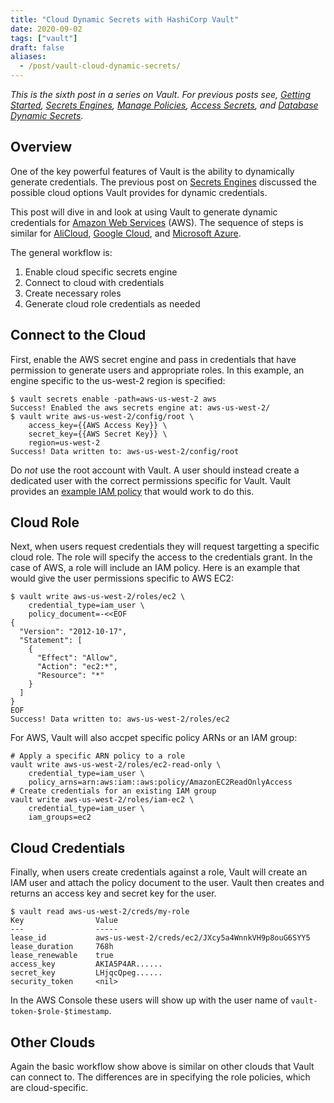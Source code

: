```yaml
---
title: "Cloud Dynamic Secrets with HashiCorp Vault"
date: 2020-09-02
tags: ["vault"]
draft: false
aliases:
  - /post/vault-cloud-dynamic-secrets/
---
```


*This is the sixth post in a series on Vault. For previous posts see,
[Getting Started](/posts/vault-getting-started),
[Secrets Engines](/posts/vault-secrets-engine),
[Manage Policies](/posts/vault-manage-policies),
[Access Secrets](/posts/vault-access-secrets), and
[Database Dynamic Secrets](/posts/vault-database-dynamic-secrets).*

## Overview

One of the key powerful features of Vault is the ability to dynamically generate
credentials. The previous post on [Secrets Engines](/posts/vault-secrets-engine)
discussed the possible cloud options Vault provides for dynamic
credentials.

This post will dive in and look at using Vault to generate dynamic credentials
for [Amazon Web Services](https://www.vaultproject.io/docs/secrets/aws) (AWS).
The sequence of steps is similar for
[AliCloud](https://www.vaultproject.io/docs/secrets/alicloud),
[Google Cloud](https://www.vaultproject.io/docs/secrets/gcp), and
[Microsoft Azure](https://www.vaultproject.io/docs/secrets/azure).

The general workflow is:

1. Enable cloud specific secrets engine
1. Connect to cloud with credentials
1. Create necessary roles
1. Generate cloud role credentials as needed

## Connect to the Cloud

First, enable the AWS secret engine and pass in credentials that have permission
to generate users and appropriate roles. In this example, an engine specific to
the us-west-2 region is specified:

```shell
$ vault secrets enable -path=aws-us-west-2 aws
Success! Enabled the aws secrets engine at: aws-us-west-2/
$ vault write aws-us-west-2/config/root \
    access_key={{AWS Access Key}} \
    secret_key={{AWS Secret Key}} \
    region=us-west-2
Success! Data written to: aws-us-west-2/config/root
```

Do *not* use the root account with Vault. A user should instead create a
dedicated user with the correct permissions specific for Vault. Vault provides
an [example IAM policy](https://www.vaultproject.io/docs/secrets/aws#example-iam-policy-for-vault)
that would work to do this.

## Cloud Role

Next, when users request credentials they will request targetting a specific
cloud role. The role will specify the access to the credentials grant. In the
case of AWS, a role will include an IAM policy. Here is an example that would
give the user permissions specific to AWS EC2:

```shell
$ vault write aws-us-west-2/roles/ec2 \
    credential_type=iam_user \
    policy_document=-<<EOF
{
  "Version": "2012-10-17",
  "Statement": [
    {
      "Effect": "Allow",
      "Action": "ec2:*",
      "Resource": "*"
    }
  ]
}
EOF
Success! Data written to: aws-us-west-2/roles/ec2
```

For AWS, Vault will also accpet specific policy ARNs or an IAM group:

```shell
# Apply a specific ARN policy to a role
vault write aws-us-west-2/roles/ec2-read-only \
    credential_type=iam_user \
    policy_arns=arn:aws:iam::aws:policy/AmazonEC2ReadOnlyAccess
# Create credentials for an existing IAM group
vault write aws-us-west-2/roles/iam-ec2 \
    credential_type=iam_user \
    iam_groups=ec2
```

## Cloud Credentials

Finally, when users create credentials against a role, Vault will create an
IAM user and attach the policy document to the user. Vault then creates and
returns an access key and secret key for the user.

```shell
$ vault read aws-us-west-2/creds/my-role
Key                Value
---                -----
lease_id           aws-us-west-2/creds/ec2/JXcy5a4WnnkVH9p8ouG6SYY5
lease_duration     768h
lease_renewable    true
access_key         AKIA5P4AR......
secret_key         LHjqcQpeg......
security_token     <nil>
```

In the AWS Console these users will show up with the user name of
`vault-token-$role-$timestamp`.

## Other Clouds

Again the basic workflow show above is similar on other clouds that Vault can
connect to. The differences are in specifying the role policies, which are
cloud-specific.
